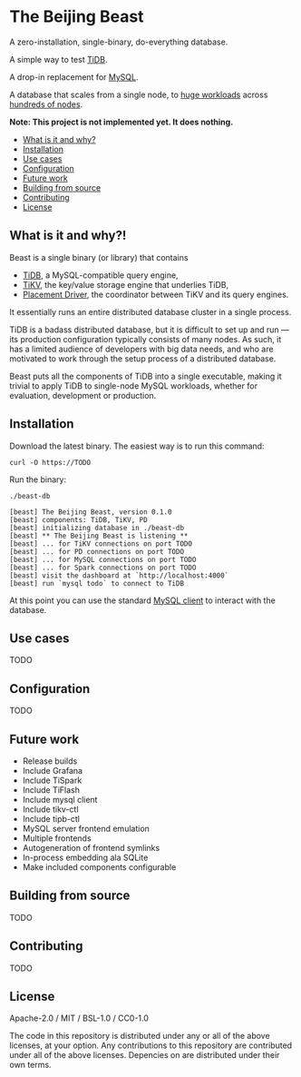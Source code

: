 # The Beijing Beast

A zero-installation, single-binary, do-everything database.

A simple way to test [TiDB][l].

A drop-in replacement for [MySQL][l].

A database that scales from a single node, to [huge workloads][l] across [hundreds of nodes][l].

**Note: This project is not implemented yet. It does nothing.**


- [What is it and why?][l]
- [Installation][l]
- [Use cases][l]
- [Configuration][l]
- [Future work][l]
- [Building from source][l]
- [Contributing][l]
- [License][l]


## What is it and why?!

Beast is a single binary (or library) that contains

- [TiDB][l], a MySQL-compatible query engine,
- [TiKV][l], the key/value storage engine that underlies TiDB,
- [Placement Driver][l], the coordinator between TiKV and its query engines.

It essentially runs an entire distributed database cluster in a single process.

TiDB is a badass distributed database, but it is difficult to set up and
run &mdash; its production configuration typically consists of many nodes. As
such, it has a limited audience of developers with big data needs, and who are
motivated to work through the setup process of a distributed database.

Beast puts all the components of TiDB into a single executable, making it
trivial to apply TiDB to single-node MySQL workloads, whether for evaluation,
development or production.


## Installation

Download the latest binary. The easiest way is to run this command:

```
curl -O https://TODO
```

Run the binary:

```
./beast-db

[beast] The Beijing Beast, version 0.1.0
[beast] components: TiDB, TiKV, PD
[beast] initializing database in ./beast-db
[beast] ** The Beijing Beast is listening **
[beast] ... for TiKV connections on port TODO
[beast] ... for PD connections on port TODO
[beast] ... for MySQL connections on port TODO
[beast] ... for Spark connections on port TODO
[beast] visit the dashboard at `http://localhost:4000`
[beast] run `mysql todo` to connect to TiDB
```

At this point you can use the standard [MySQL client][l] to interact with the database.


## Use cases

TODO


## Configuration

TODO


## Future work

- Release builds
- Include Grafana
- Include TiSpark
- Include TiFlash
- Include mysql client
- Include tikv-ctl
- Include tipb-ctl
- MySQL server frontend emulation
- Multiple frontends
- Autogeneration of frontend symlinks
- In-process embedding ala SQLite
- Make included components configurable


## Building from source

TODO


## Contributing

TODO


## License

Apache-2.0 / MIT / BSL-1.0 / CC0-1.0

The code in this repository is distributed under any or all of the above
licenses, at your option. Any contributions to this repository are contributed
under all of the above licenses. Depencies on are distributed under their own
terms.


[l]: todo